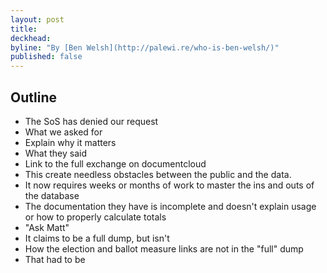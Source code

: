 ```yaml
---
layout: post
title:
deckhead:
byline: "By [Ben Welsh](http://palewi.re/who-is-ben-welsh/)"
published: false
---
```


Outline
------

- The SoS has denied our request
- What we asked for
- Explain why it matters
- What they said
- Link to the full exchange on documentcloud
- This create needless obstacles between the public and the data.
- It now requires weeks or months of work to master the ins and outs
of the database
- The documentation they have is incomplete and doesn't explain usage
or how to properly calculate totals
- "Ask Matt"
- It claims to be a full dump, but isn't
- How the election and ballot measure links are not in the "full" dump
- That had to be